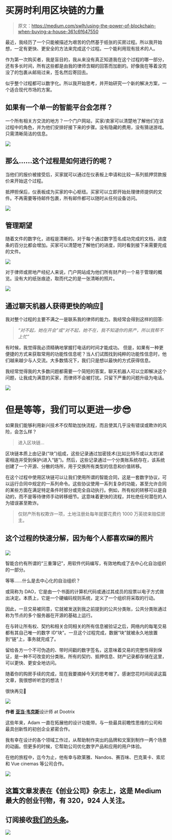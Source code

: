 # 买房时利用区块链的力量

> 原文：<https://medium.com/swlh/using-the-power-of-blockchain-when-buying-a-house-361c6f647550>

最近，我经历了一个只能被描述为艰苦的仍然基于纸张的买房过程。所以我开始想，一定有更快、更安全的方法来完成这个过程。一个能利用现有技术的人。

作为第一次购买者，我是盲目的，我从来没有真正知道我在这个过程的哪一部分，还有多长时间，所有这些都是由我的律师含糊的回答而加剧的。好像我在等着没完没了的包裹从邮局过来，签名然后寄回去。

似乎整个过程都可以数字化。所以我开始思考，并开始研究一个新的解决方案，一个适合现代市场的方案。

## 如果有一个单一的智能平台会怎样？

一个所有相关方交流的地方？一个门户网站，买家/卖家可以清楚地了解他们在该过程中的角色，并为他们安排好接下来的步骤。没有隐藏的费用，没有猜谜游戏。只需清晰简洁的信息。

![](img/a3fe41eac508aee5b1ac2935372fa03c.png)

## 那么……这个过程是如何进行的呢？

当他们的报价被接受后，买家就可以通过在仪表板上申请和比较一系列抵押贷款报价来开始这个过程。

抵押担保后，仪表板成为买家的中心枢纽。买家可以立即开始处理律师提供的文件。不再需要等待邮件包裹，所有邮件都可以随时从任何设备访问。

![](img/2cbc8eeb4ef8f968988e5b4e49eb5c38.png)

## 管理期望

随着文件的数字化，进程是清晰的。对于每个通过数字签名成功完成的文档，进度条的百分比都会增加。买家可以清楚地了解他们的进度，同时看到接下来需要完成的文件。

![](img/81e760096dae69be22aa0fe985c6ec9e.png)

对于律师或房地产经纪人来说，门户网站成为他们所有财产的一个易于管理的概览。没有大的纸张痕迹，取而代之的是一张清晰的照片。

![](img/e31ac6a83e7b37a108e8d79f8d07d5b7.png)

## 通过聊天机器人获得更快的响应🤖

我对整个过程的主要不满之一是联系我的律师的能力。我经常会得到这样的回答:

> *“对不起，她在开会”或“对不起，她不在，我不知道你的房产，所以我帮不上忙”*

有时候，我觉得我必须精确地掌握打电话的时间才能成功。
但是，如果有一种更便捷的方式来获取常用的功能性信息呢？当人们试图找到纯粹的功能性信息时，他们越来越少与人交流。大多数情况下，我们只是想以最快的方式获得信息。

我经常觉得我的大多数问题都需要一个简短的答案，聊天机器人可以立即解决这个问题，让我成为满意的买家，而律师不会被打扰。只留下严重的问题升级为电话。

![](img/07d54fc78e2d1f9016a13c6962787c25.png)

# 但是等等，我们可以更进一步😎

如果我们能够利用新兴技术不仅帮助加快流程，而且使其几乎没有错误或欺诈的风险，会怎么样？

> 进入区块链…

区块链本质上由记录(“块”)组成，这些记录通过加密技术(比如比特币或以太坊)紧密相连并受到保护(进入“链”)。然后，这些记录通过一个分类账系统存在，该系统创建了一个开源、分散的场所，用于交换所有类型的信息和价值转移。

在这个过程中使用区块链可以让我们使用所谓的智能合同，这是一套数字协议，可以运行合同中规定的一系列命令。这些协议使用一系列复杂的功能，甚至允许合同的某些方面在满足特定条件时部分或完全自动执行。例如，所有权的转移可以是自动的，而不是等待律师手动转移细节。这意味着更快的流程，并杜绝任何潜在的人为错误甚至欺诈。

> 仅财产所有权欺诈一项，土地注册处每年就要花费约 1000 万英镑来赔偿房主。

## 这个过程的快速分解，因为每个人都喜欢🖼️的照片

![](img/55916af7ff5948582e1801e01c9783bc.png)

智能合约有所谓的“三重簿记”，用软件代码编写，有效地构成了去中心化自治组织的一部分。

等等……什么是去中心化的自治组织？

或简称为 DAO，它是由一个书面的计算机代码或通过其成员的投票以电子方式做出决定。本质上，它是一个硬编码规则系统，定义了一个组织将采取的行动。

因此，一旦交易被同意，它就被发送到我之前提到的公共分类账，公共分类账通过称为节点的多个服务器在开源的基础上运行。

在与转让所有权、契约和相关合同相关的所有信息被验证之后，网络内的每笔交易都有其自己唯一的数字 ID“块”。一旦这个过程完成，数据“块”就被永久地放置到“链”上，事务就完成了。

留给各方一个不可伪造的、带时间戳的数字签名，这意味着交易的完整性得到保证，是一种不可改变的分类账。所有的契约、抵押信息、财产记录都存储在这里，可以更快、更安全地访问。

随着你的购房手续的完成，现在我要摘掉今天的思考帽了。感谢您花时间阅读这篇文章，我很想听听您的想法！

很快再见🤘

![](img/93b7c68ef6b68cf4a72e1ca8e63fb3bc.png)

**作者** [**亚当·韦克斯**](https://twitter.com/AdamWeeksy)设计师 at Dootrix

这些年来，Adam 一直在拓展他的设计功能带。与一些最具前瞻性思维的公司和最具创新性的初创企业紧密合作。

我有幸在设计的各个领域工作过，从帮助制作突出的品牌和文案到制作一两个场景的动画。但更多的时候，它帮助公司优化数字产品和应用的用户体验。

在他的旅程中，迄今为止，他有幸与欧莱雅、Nandos、赛百味、巴克莱卡、索尼和 Vue cinemas 等公司合作。

[![](img/308a8d84fb9b2fab43d66c117fcc4bb4.png)](https://medium.com/swlh)

## 这篇文章发表在《创业公司》杂志上，这是 Medium 最大的创业刊物，有 320，924 人关注。

## 订阅接收[我们的头条](http://growthsupply.com/the-startup-newsletter/)。

[![](img/b0164736ea17a63403e660de5dedf91a.png)](https://medium.com/swlh)